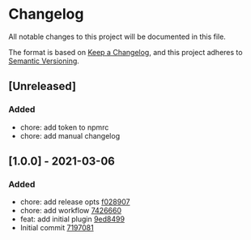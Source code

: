 # Changelog
All notable changes to this project will be documented in this file.

The format is based on [Keep a Changelog](https://keepachangelog.com/en/1.0.0/),
and this project adheres to [Semantic Versioning](https://semver.org/spec/v2.0.0.html).

## [Unreleased]

### Added 

- chore: add token to npmrc
- chore: add manual changelog

## [1.0.0] - 2021-03-06

### Added
- chore: add release opts [f028907](https://github.com/josteph/esbuild-plugin-lodash/commit/f028907)
- chore: add workflow [7426660](https://github.com/josteph/esbuild-plugin-lodash/commit/7426660)
- feat: add initial plugin [9ed8499](https://github.com/josteph/esbuild-plugin-lodash/commit/9ed8499)
- Initial commit [7197081](https://github.com/josteph/esbuild-plugin-lodash/commit/7197081)